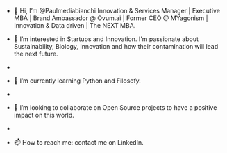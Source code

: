 - 👋 Hi, I’m @Paulmediabianchi
Innovation & Services Manager | Executive MBA | Brand Ambassador @ Ovum.ai | Former CEO @ MYagonism | Innovation & Data driven | The NEXT MBA.

- 👀 I’m interested in Startups and Innovation. I'm passionate about Sustainability, Biology, Innovation and how their contamination will lead the next future.
- 
- 🌱 I’m currently learning Python and Filosofy.
- 
- 💞️ I’m looking to collaborate on Open Source projects to have a positive impact on this world.
- 
- 📫 How to reach me: contact me on LinkedIn.
